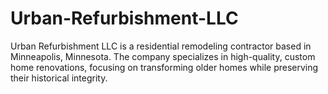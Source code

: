 # Urban-Refurbishment-LLC
Urban Refurbishment LLC is a residential remodeling contractor based in Minneapolis, Minnesota. The company specializes in high-quality, custom home renovations, focusing on transforming older homes while preserving their historical integrity.

